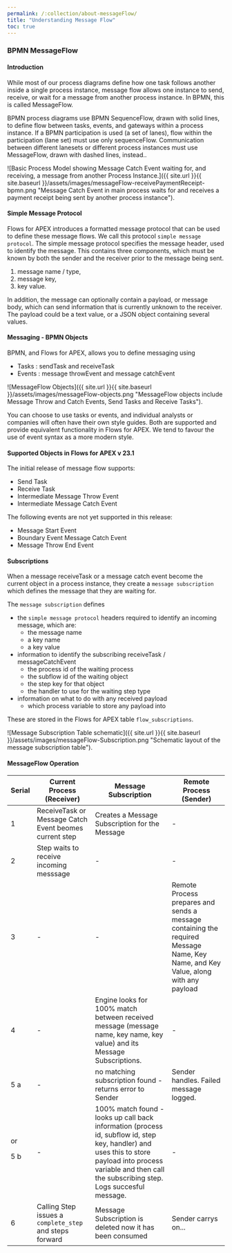 ```yaml
---
permalink: /:collection/about-messageFlow/
title: "Understanding Message Flow"
toc: true
---
```

### BPMN MessageFlow

#### Introduction 

While most of our process diagrams define how one task follows another inside a single process instance, message flow allows one instance to send, receive, or wait for a message from another process instance. In BPMN, this is called MessageFlow.

BPMN process diagrams use BPMN SequenceFlow, drawn with solid lines, to define flow between tasks, events, and gateways within a process instance. If a BPMN participation is used (a set of lanes), flow within the participation (lane set) must use only sequenceFlow. Communication between different lanesets or different process instances must use MessageFlow, drawn with dashed lines, instead..

![Basic Process Model showing Message Catch Event waiting for, and receiving, a message from another Process Instance.]({{ site.url }}{{ site.baseurl }}/assets/images/messageFlow-receivePaymentReceipt-bpmn.png "Message Catch Event in main process waits for and receives a payment receipt being sent by another process instance").

#### Simple Message Protocol

Flows for APEX introduces a formatted message protocol that can be used to define these message flows. We call this protocol `simple message protocol`. The simple message protocol specifies the message header, used to identify the message. This contains three components, which must be known by both the sender and the receiver prior to the message being sent. 
1. message name / type, 
2. message key, 
3. key value. 
   
In addition, the message can optionally contain a payload, or message body, which can send information that is currently unknown to the receiver. The payload could be a text value, or a JSON object containing several values.

#### Messaging - BPMN Objects

BPMN, and Flows for APEX, allows you to define messaging using

- Tasks : sendTask and receiveTask 
- Events : message throwEvent and message catchEvent

![MessageFlow Objects]({{ site.url }}{{ site.baseurl }}/assets/images/messageFlow-objects.png "MessageFlow objects include Message Throw and Catch Events, Send Tasks and Receive Tasks").

You can choose to use tasks or events, and individual analysts or companies will often have their own style guides. Both are supported and provide equivalent functionality in Flows for APEX. We tend to favour the use of event syntax as a more modern style. 

#### Supported Objects in Flows for APEX v 23.1

The initial release of message flow supports:
- Send Task
- Receive Task
- Intermediate Message Throw Event
- Intermediate Message Catch Event 

The following events are not yet supported in this release:
- Message Start Event
- Boundary Event Message Catch Event
- Message Throw End Event

#### Subscriptions 

When a message receiveTask or a message catch event become the current object in a process instance, they create a `message subscription` which defines the message that they are waiting for.

The `message subscription` defines 

- the `simple message protocol` headers required to identify an incoming message, which are:
  - the message name
  - a key name
  - a key value
- information to identify the subscribing receiveTask / messageCatchEvent
  - the process id of the waiting process
  - the subflow id of the waiting object
  - the step key for that object
  - the handler to use for the waiting step type
- information on what to do with any received payload
  - which process variable to store any payload into

These are stored in the Flows for APEX table `flow_subscriptions`.

![Message Subscription Table schematic]({{ site.url }}{{ site.baseurl }}/assets/images/messageFlow-Subscription.png "Schematic layout of the message subscription table").

#### MessageFlow Operation

| Serial | Current Process (Receiver) | Message Subscription | Remote Process (Sender) |
| --- | --- | ---| --- | 
| 1 | ReceiveTask or Message Catch Event beomes current step | Creates a Message Subscription for the Message  | -|
| 2 | Step waits to receive incoming messsage | - | - |
| 3 |  - | - | Remote Process prepares and sends a message containing the required Message Name, Key Name, and Key Value, along with any payload |
|4 | - | Engine looks for 100% match between received message (message name, key name, key value) and its Message Subscriptions. | - |
|5 a | - | no matching subscription found - returns error to Sender | Sender handles.  Failed message logged. |
| or <p>5 b | - | 100% match found - looks up call back information (process id, subflow id, step key, handler) and uses this to store payload into process variable and then call the subscribing step.  Logs succesful message. | - |
| 6 | Calling Step issues a `complete_step` and steps forward | Message Subscription is deleted now it has been consumed | Sender carrys on...|

